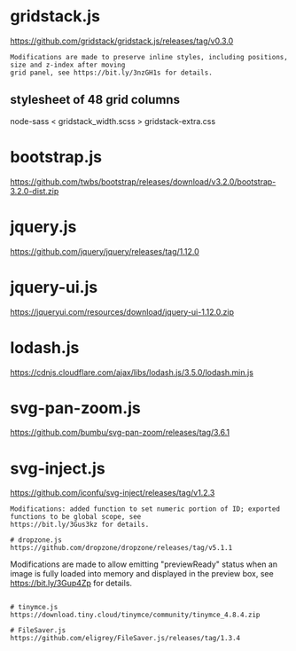 # gridstack.js
https://github.com/gridstack/gridstack.js/releases/tag/v0.3.0
```
Modifications are made to preserve inline styles, including positions, size and z-index after moving
grid panel, see https://bit.ly/3nzGH1s for details.
```
## stylesheet of 48 grid columns

node-sass < gridstack_width.scss > gridstack-extra.css

# bootstrap.js
https://github.com/twbs/bootstrap/releases/download/v3.2.0/bootstrap-3.2.0-dist.zip

# jquery.js
https://github.com/jquery/jquery/releases/tag/1.12.0

# jquery-ui.js
https://jqueryui.com/resources/download/jquery-ui-1.12.0.zip

# lodash.js
https://cdnjs.cloudflare.com/ajax/libs/lodash.js/3.5.0/lodash.min.js

# svg-pan-zoom.js
https://github.com/bumbu/svg-pan-zoom/releases/tag/3.6.1

# svg-inject.js
https://github.com/iconfu/svg-inject/releases/tag/v1.2.3
```
Modifications: added function to set numeric portion of ID; exported functions to be global scope, see
https://bit.ly/3Gus3kz for details.

# dropzone.js
https://github.com/dropzone/dropzone/releases/tag/v5.1.1
```
Modifications are made to allow emitting "previewReady" status when an image is fully
loaded into memory and displayed in the preview box, see https://bit.ly/3Gup4Zp for details.
```

# tinymce.js
https://download.tiny.cloud/tinymce/community/tinymce_4.8.4.zip

# FileSaver.js
https://github.com/eligrey/FileSaver.js/releases/tag/1.3.4
